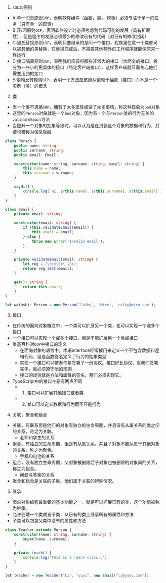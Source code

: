 1. `SOLID`原则


+ A:单一职责原则`SRP`，表明软件组件（函数，类， 模板）必须专注于单一的任务（只有单一的职责）
+ B:开/闭原则`OCP`，表明软件设计时必须考虑到代码可能的发展（具有扩展性），但是程序的发展必须最少的修改已有的代码（对已有的修改封闭）
+ C:里氏替换原则`LSP`，表明只要继承的是同一个接口，程序里任意一个类都可以被其他的类替换，在替换完成后，不需要其他额外的工作程序就能像原来一样运行
+ D:接口隔离原则`ISP`，表明我们应该将那些非常大的接口（大而全的接口）拆分为一些小的更具体的接口（特定客户端接口），这样客户端就只需关心他们需要用到的接口
+ E:依赖反转原则`DIP`，表明一个方法应该遵从依赖于抽象（接口）而不是一个实例（类）的概念

2. 类
+ 当一个类不遵循`SRP`，拥有了太多属性或做了太多事情，称这种现象为`God`对象
+ 这里的`Person`对象就是一个`God`对象，因为有一个与`Person`类的行为无关的`validateEmail`方法
+ 当提升一个对象的抽象等级时，可以认为是在封装这个对象的数据和行为，封装也被称为信息隐藏
```typescript
class Person {
    public name: string;
    public surname: string;
    public email: Email;

    constructor(name: string, surname: string, email: string) {
        this.name = name;
        this.surname = surname;
    }

    sayHi() {
        console.log(`Hi, ${this.name}, ${this.surname}, ${this.email}`);
    }
}

class Email {
    private email: string;

    constructor(email: string) {
        if (this.validateEmail(email)) {
            this.email = email;
        } else {
            throw new Error('Invalid email');
        }
    }

    private validateEmail(email: string) {
        let reg = /\S+@\S+\.\S+/;
        return reg.test(email);
    }

    get(): string {
        return this.email;
    }
}

let watashi: Person = new Person('Cathy', 'Miro', 'cathy@miro.com');
```

3. 接口
+ 在传统的面向对象概念中，一个类可以扩展另一个类，也可以实现一个或多个接口
+ 一个接口可以实现一个或多个接口，但是不能扩展另一个类或接口
+ 维基百科对`OOP`中接口的定义
    + 在面向对象的语言中，术语interface经常被用来定义一个不包含数据和逻辑代码，但是函数签名定义了行为的抽象类型
    + 实现一个接口可以被看作是签署了一份协议。接口好比协议，当我们签署完毕，就必须遵守他的规则
    + 接口的规则就是方法和属性的签名，我们必须实现它。
+ TypeScript中的接口主要有两点不同
    + 1. 接口可以扩展其他接口或者类
    + 2. 接口可以定义数据和行为而不只是行为

4. 关联，聚合和组合
+ 关联，有联系但是他们的对象有独立的生命周期，并且没有从属关系的类之间的关系，称之为关联。
    + 老师和学生的关系
+ 聚合，有独立的生命周期，但是有从属关系，并且子对象不能从属于其他对象的关系，称之为聚合。
    + 手机和电池的关系
+ 组合，没有独立生命周期，父对象被删除后子对象也被删除的对象间的关系，称之为组合。
    + 问题与答案的关系
+ 聚合和组合是关联的子集，他们属于关联的特殊情况。

5. 继承
+ 面向对象编程最重要的基本功能之一，就是可以扩展已有的类，这个功能被称为继承。
+ 允许创建一个类或者子类，从已有的类上继承所有的属性和方法
+ 子类可以包含父类中没有的属性和方法
```typescript
class Teacher extends Person {
    constructor(name: string, surname: string) {
        super(name, surname);
    }

    private teach() {
        console.log('this is a Teach class..');
    }
}

let teacher = new Teacher("Li", "yuyi", new Email("li@yuyi.com"));
```